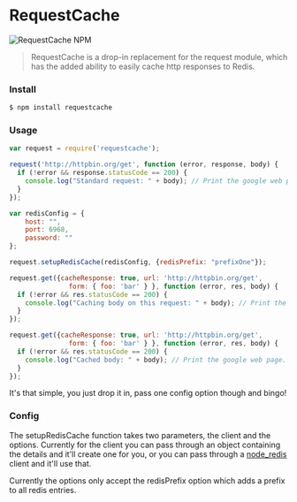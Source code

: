 RequestCache
=====

![RequestCache NPM](https://nodei.co/npm/requestcache.png)

> RequestCache is a drop-in replacement for the request module, which has the added ability to easily cache http responses to Redis.
### Install
```bash
$ npm install requestcache
```

### Usage
```javascript
var request = require('requestcache');

request('http://httpbin.org/get', function (error, response, body) {
  if (!error && response.statusCode == 200) {
    console.log("Standard request: " + body); // Print the google web page.
  }
});

var redisConfig = {
    host: "",
    port: 6968,
    password: ""
};

request.setupRedisCache(redisConfig, {redisPrefix: "prefixOne"});

request.get({cacheResponse: true, url: 'http://httpbin.org/get',
               form: { foo: 'bar' } }, function (error, res, body) {
  if (!error && res.statusCode == 200) {
    console.log("Caching body on this request: " + body); // Print the google web page.
  }
});

request.get({cacheResponse: true, url: 'http://httpbin.org/get',
               form: { foo: 'bar' } }, function (error, res, body) {
  if (!error && res.statusCode == 200) {
    console.log("Cached body: " + body); // Print the google web page.
  }
});
```

It's that simple, you just drop it in, pass one config option though and bingo!

### Config

The setupRedisCache function takes two parameters, the client and the options. Currently for the client you can pass through an object containing the details and it'll create one for you, or you can pass through a [node_redis](https://github.com/mranney/node_redis) client and it'll use that. 

Currently the options only accept the redisPrefix option which adds a prefix to all redis entries.